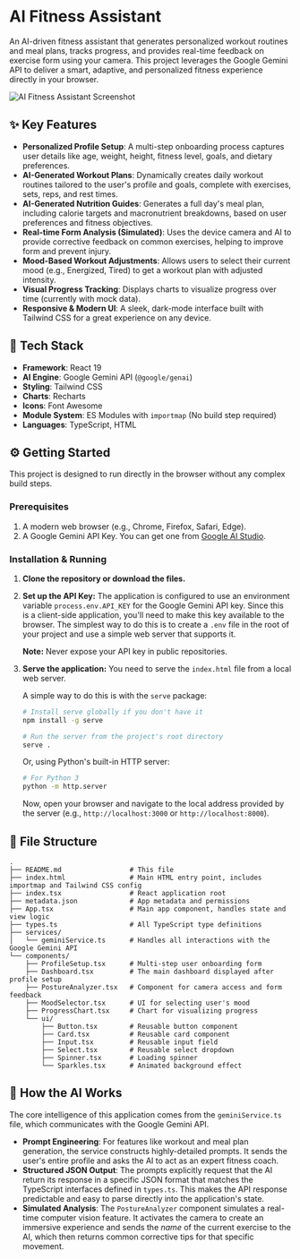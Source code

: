 # AI Fitness Assistant

An AI-driven fitness assistant that generates personalized workout routines and meal plans, tracks progress, and provides real-time feedback on exercise form using your camera. This project leverages the Google Gemini API to deliver a smart, adaptive, and personalized fitness experience directly in your browser.

![AI Fitness Assistant Screenshot](https://storage.googleapis.com/aif-quick-start-images/ai-fitness-coach-screenshot.png)

## ✨ Key Features

-   **Personalized Profile Setup**: A multi-step onboarding process captures user details like age, weight, height, fitness level, goals, and dietary preferences.
-   **AI-Generated Workout Plans**: Dynamically creates daily workout routines tailored to the user's profile and goals, complete with exercises, sets, reps, and rest times.
-   **AI-Generated Nutrition Guides**: Generates a full day's meal plan, including calorie targets and macronutrient breakdowns, based on user preferences and fitness objectives.
-   **Real-time Form Analysis (Simulated)**: Uses the device camera and AI to provide corrective feedback on common exercises, helping to improve form and prevent injury.
-   **Mood-Based Workout Adjustments**: Allows users to select their current mood (e.g., Energized, Tired) to get a workout plan with adjusted intensity.
-   **Visual Progress Tracking**: Displays charts to visualize progress over time (currently with mock data).
-   **Responsive & Modern UI**: A sleek, dark-mode interface built with Tailwind CSS for a great experience on any device.

## 🚀 Tech Stack

-   **Framework**: React 19
-   **AI Engine**: Google Gemini API (`@google/genai`)
-   **Styling**: Tailwind CSS
-   **Charts**: Recharts
-   **Icons**: Font Awesome
-   **Module System**: ES Modules with `importmap` (No build step required)
-   **Languages**: TypeScript, HTML

## ⚙️ Getting Started

This project is designed to run directly in the browser without any complex build steps.

### Prerequisites

1.  A modern web browser (e.g., Chrome, Firefox, Safari, Edge).
2.  A Google Gemini API Key. You can get one from [Google AI Studio](https://aistudio.google.com/app/apikey).

### Installation & Running

1.  **Clone the repository or download the files.**

2.  **Set up the API Key:**
    The application is configured to use an environment variable `process.env.API_KEY` for the Google Gemini API key. Since this is a client-side application, you'll need to make this key available to the browser. The simplest way to do this is to create a `.env` file in the root of your project and use a simple web server that supports it.

    **Note:** Never expose your API key in public repositories.

3.  **Serve the application:**
    You need to serve the `index.html` file from a local web server.

    A simple way to do this is with the `serve` package:
    ```bash
    # Install serve globally if you don't have it
    npm install -g serve

    # Run the server from the project's root directory
    serve .
    ```
    Or, using Python's built-in HTTP server:
    ```bash
    # For Python 3
    python -m http.server
    ```
    Now, open your browser and navigate to the local address provided by the server (e.g., `http://localhost:3000` or `http://localhost:8000`).

## 📁 File Structure

```
.
├── README.md                 # This file
├── index.html                # Main HTML entry point, includes importmap and Tailwind CSS config
├── index.tsx                 # React application root
├── metadata.json             # App metadata and permissions
├── App.tsx                   # Main app component, handles state and view logic
├── types.ts                  # All TypeScript type definitions
├── services/
│   └── geminiService.ts      # Handles all interactions with the Google Gemini API
└── components/
    ├── ProfileSetup.tsx      # Multi-step user onboarding form
    ├── Dashboard.tsx         # The main dashboard displayed after profile setup
    ├── PostureAnalyzer.tsx   # Component for camera access and form feedback
    ├── MoodSelector.tsx      # UI for selecting user's mood
    ├── ProgressChart.tsx     # Chart for visualizing progress
    └── ui/
        ├── Button.tsx        # Reusable button component
        ├── Card.tsx          # Reusable card component
        ├── Input.tsx         # Reusable input field
        ├── Select.tsx        # Reusable select dropdown
        ├── Spinner.tsx       # Loading spinner
        └── Sparkles.tsx      # Animated background effect
```

## 🧠 How the AI Works

The core intelligence of this application comes from the `geminiService.ts` file, which communicates with the Google Gemini API.

-   **Prompt Engineering**: For features like workout and meal plan generation, the service constructs highly-detailed prompts. It sends the user's entire profile and asks the AI to act as an expert fitness coach.
-   **Structured JSON Output**: The prompts explicitly request that the AI return its response in a specific JSON format that matches the TypeScript interfaces defined in `types.ts`. This makes the API response predictable and easy to parse directly into the application's state.
-   **Simulated Analysis**: The `PostureAnalyzer` component simulates a real-time computer vision feature. It activates the camera to create an immersive experience and sends the *name* of the current exercise to the AI, which then returns common corrective tips for that specific movement.
